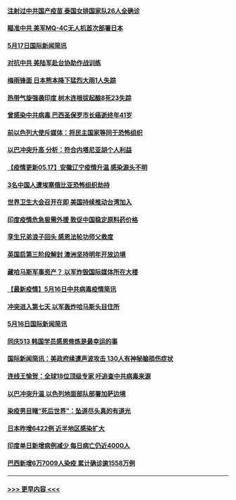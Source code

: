 #### [注射过中共国产疫苗 泰国女排国家队26人全确诊](../pages/prog202/a103121390.md?t=05172252) 
#### [瞄准中共 美军MQ-4C无人机首次部署日本](../pages/prog202/a103121377.md?t=05172252) 
#### [5月17日国际新闻简讯](../pages/prog202/a103121355.md?t=05172252) 
#### [对抗中共 美陆军赴台协助作战训练](../pages/prog202/a103121292.md?t=05172252) 
#### [梅雨锋面 日本熊本降下猛烈大雨1人失踪](../pages/prog202/a103121277.md?t=05172252) 
#### [热带气旋强袭印度 树木连根拔起酿8死23失踪](../pages/prog202/a103121241.md?t=05172252) 
#### [曾感染中共病毒 巴西圣保罗市长癌逝终年41岁](../pages/prog202/a103121172.md?t=05172252) 
#### [前以色列大使斥媒体：将民主国家等同于恐怖组织](../pages/prog202/a103121201.md?t=05172252) 
#### [以巴冲突升高 分析：符合内塔尼亚胡个人利益](../pages/prog202/a103121159.md?t=05172252) 
#### [【疫情更新05.17】安徽辽宁疫情升温 感染源头不明](../pages/prog202/a103114528.md?t=05172252) 
#### [3名中国人遭埃塞俄比亚恐怖组织劫持](../pages/prog202/a103121105.md?t=05172252) 
#### [世界卫生大会召开在即 美国持续推动台湾加入](../pages/prog202/a103121078.md?t=05172252) 
#### [印度疫情危急极需外援 敦促中国稳定原料药价格](../pages/prog202/a103121075.md?t=05172252) 
#### [孪生兄弟浪子回头 感恩法轮功师父救度](../pages/prog202/a103121070.md?t=05172252) 
#### [英国启第三阶段解封 澳洲坚持明年开放边境](../pages/prog202/a103121055.md?t=05172252) 
#### [藏哈马斯军事资产？ 以军炸毁国际媒体所在大楼](../pages/prog202/a103120998.md?t=05172252) 
#### [【最新疫情】5月16日中共病毒疫情简讯](../pages/prog202/a103120996.md?t=05172252) 
#### [冲突进入第七天 以军轰炸哈马斯头目住所](../pages/prog202/a103121000.md?t=05172252) 
#### [5月16日国际新闻简讯](../pages/prog202/a103120985.md?t=05172252) 
#### [同庆513 韩国学员感恩修炼是最幸运的事](../pages/prog202/a103120948.md?t=05172252) 
#### [国际新闻简讯：美政府续遭声波攻击 130人有神秘脑损伤症状](../pages/prog202/a103119624.md?t=05172252) 
#### [连线王愉贺：全球18位顶级专家 吁追查中共病毒来源](../pages/prog202/a103119810.md?t=05172252) 
#### [以巴冲突升温 以色列地面部队部署加萨边境](../pages/prog202/a103119615.md?t=05172252) 
#### [染疫男目睹“死后世界”：坠道尽头真的有道光](../pages/prog202/a103120870.md?t=05172252) 
#### [日本昨增6422例 近半地区感染扩大](../pages/prog202/a103120806.md?t=05172252) 
#### [印度单日新增病例减少 每日病亡仍近4000人](../pages/prog202/a103120532.md?t=05172252) 
#### [巴西新增6万7009人染疫 累计确诊逾1558万例](../pages/prog202/a103120520.md?t=05172252) 

----
#### [ >>> 更早内容 <<< ](../indexes/prog202-earlier.md)
